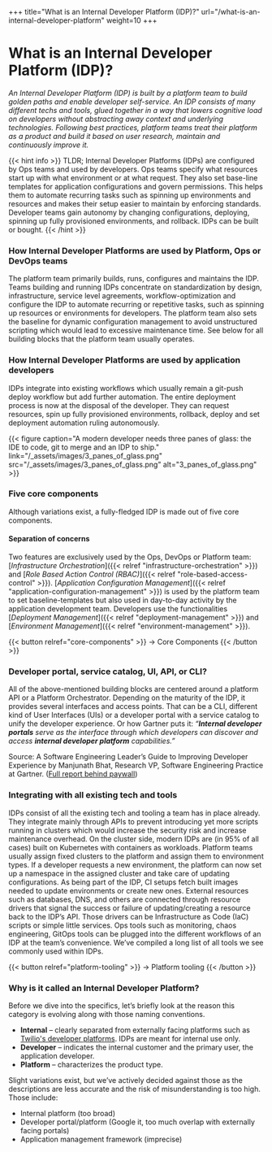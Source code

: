 +++
title="What is an Internal Developer Platform (IDP)?"
url="/what-is-an-internal-developer-platform"
weight=10
+++

# What is an Internal Developer Platform (IDP)?

_An Internal Developer Platform (IDP) is built by a platform team to build golden paths and enable developer self-service. An IDP consists of many different techs and tools, glued together in a way that lowers cognitive load on developers without abstracting away context and underlying technologies. Following best practices, platform teams treat their platform as a product and build it based on user research, maintain and continuously improve it._

{{< hint info >}}
TLDR; Internal Developer Platforms (IDPs) are configured by Ops teams and used by developers. Ops teams specify what resources start up with what environment or at what request. They also set base-line templates for application configurations and govern permissions. This helps them to automate recurring tasks such as spinning up environments and resources and makes their setup easier to maintain by enforcing standards. Developer teams gain autonomy by changing configurations, deploying, spinning up fully provisioned environments, and rollback. IDPs can be built or bought.
{{< /hint >}}

### How Internal Developer Platforms are used by Platform, Ops or DevOps teams

The platform team primarily builds, runs, configures and maintains the IDP. Teams building and running IDPs concentrate on standardization by design, infrastructure, service level agreements, workflow-optimization and configure the IDP to automate recurring or repetitive tasks, such as spinning up resources or environments for developers. The platform team also sets the baseline for dynamic configuration management  to avoid unstructured scripting which would lead to excessive maintenance time. See below for all building blocks that the platform team usually operates.

### How Internal Developer Platforms are used by application developers

IDPs integrate into existing workflows which usually remain a git-push deploy workflow but add further automation. The entire deployment process is now at the disposal of the developer. They can request resources, spin up fully provisioned environments, rollback, deploy and set deployment automation ruling autonomously.

{{< figure caption="A modern developer needs three panes of glass: the IDE to code, git to merge and an IDP to ship." link="/_assets/images/3_panes_of_glass.png" src="/_assets/images/3_panes_of_glass.png" alt="3_panes_of_glass.png" >}}

### Five core components

Although variations exist, a fully-fledged IDP is made out of five core components. 

#### Separation of concerns

Two features are exclusively used by the Ops, DevOps or Platform team: [_Infrastructure Orchestration_]({{< relref "infrastructure-orchestration" >}}) and [_Role Based Action Control (RBAC)_]({{< relref "role-based-access-control" >}}). [_Application Configuration Management_]({{< relref "application-configuration-management" >}}) is used by the platform team to set baseline-templates but also used in day-to-day activity by the application development team. Developers use the functionalities [_Deployment Management_]({{< relref "deployment-management" >}}) and [_Environment Management_]({{< relref "environment-management" >}}).  

{{< button relref="core-components" >}}
-> Core Components
{{< /button >}}

### Developer portal, service catalog, UI, API, or CLI?

All of the above-mentioned building blocks are centered around a platform API or a Platform Orchestrator. 
Depending on the maturity of the IDP, it provides several interfaces and access points.
That can be a CLI, different kind of User Interfaces (UIs) or a developer portal with a service catalog to unify the developer experience.
Or how Gartner puts it:
_“***Internal developer portals*** serve as the interface through which developers can discover and access ***internal developer platform*** capabilities.”_ 

Source: A Software Engineering Leader’s Guide to Improving Developer Experience by Manjunath Bhat, Research VP, Software Engineering Practice at Gartner. ([Full report behind paywall](https://www.gartner.com/document/4017457))


### Integrating with all existing tech and tools

IDPs consist of all the existing tech and tooling a team has in place already. They integrate mainly through APIs to prevent introducing yet more scripts running in clusters which would increase the security risk and increase maintenance overhead.
On the cluster side, modern IDPs are (in 95% of all cases) built on Kubernetes with containers as workloads. Platform teams usually assign fixed clusters to the platform and assign them to environment types. If a developer requests a new environment, the platform can now set up a namespace in the assigned cluster and take care of updating configurations.
As being part of the IDP, CI setups fetch built images needed to update environments or create new ones. External resources such as databases, DNS, and others are connected through resource drivers that signal the success or failure of updating/creating a resource back to the IDP’s API. Those drivers can be Infrastructure as Code (IaC) scripts or simple little services.
Ops tools such as monitoring, chaos engineering, GitOps tools can be plugged into the different workflows of an IDP at the team’s convenience. We’ve compiled a long list of all tools we see commonly used within IDPs.

{{< button relref="platform-tooling" >}}
-> Platform tooling
{{< /button >}}

### Why is it called an Internal Developer Platform?

Before we dive into the specifics, let’s briefly look at the reason this category is evolving along with those naming conventions.

- **Internal** – clearly separated from externally facing platforms such as [Twilio's developer platforms](https://www.twilio.com/platform). IDPs are meant for internal use only.
- **Developer** – indicates the internal customer and the primary user, the application developer. 
- **Platform** – characterizes the product type.

Slight variations exist, but we’ve actively decided against those as the descriptions are less accurate and the risk of misunderstanding is too high. Those include:

- Internal platform (too broad)
- Developer portal/platform (Google it, too much overlap with externally facing portals)
- Application management framework (imprecise)
